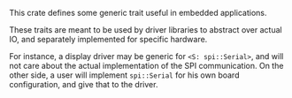 This crate defines some generic trait useful in embedded applications.

These traits are meant to be used by driver libraries to abstract over actual IO,
and separately implemented for specific hardware.

For instance, a display driver may be generic for `<S: spi::Serial>`, and will not care
about the actual implementation of the SPI communication. On the other side, a user will
implement `spi::Serial` for his own board configuration, and give that to the driver.
